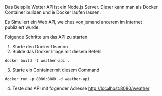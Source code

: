 Das Beispile Wetter API ist ein Node.js Server. Dieser kann man als Docker Container builden und in Docker laufen lassen.

Es Simuliert ein Web API, welches von jemand anderem im Internet publiziert wurde.

Folgende Schritte um das API zu starten.
1. Starte den Docker Deamon
2. Builde das Docker Image mit diesem Befehl
```
docker build -t weather-api .
```
3. Starte ein Container mit diesem Command
```
docker run -p 8080:8080 -d weather-api
```
4. Teste das API mit folgender Adresse
[http://localhost:8080/weather](http://localhost:8080/weather)

